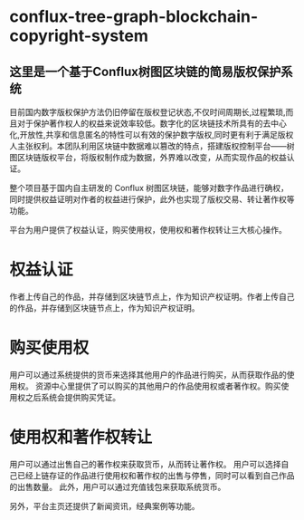 # conflux-tree-graph-blockchain-copyright-system

## 这里是一个基于Conflux树图区块链的简易版权保护系统
  
  目前国内数字版权保护方法仍旧停留在版权登记状态,不仅时间周期长,过程繁琐,而且对于保护著作权人的权益来说效率较低。数字化的区块链技术所具有的去中心化,开放性,共享和信息匿名的特性可以有效的保护数字版权,同时更有利于满足版权人主张权利。本团队利用区块链中数据难以篡改的特点，搭建版权控制平台——树图区块链版权平台，将版权制作成为数据，外界难以改变，从而实现作品的权益认证。
  
  整个项目基于国内自主研发的 Conflux 树图区块链，能够对数字作品进行确权，同时提供权益证明对作者的权益进行保护，此外也实现了版权交易、转让著作权等功能。
  
  
平台为用户提供了权益认证，购买使用权，使用权和著作权转让三大核心操作。

# 权益认证
作者上传自己的作品，并存储到区块链节点上，作为知识产权证明。作者上传自己的作品，并存储到区块链节点上，作为知识产权证明。

# 购买使用权
用户可以通过系统提供的货币来选择其他用户的作品进行购买，从而获取作品的使用权。
资源中心里提供了可以购买的其他用户的作品使用权或者著作权。购买使用权之后系统会提供购买凭证。
 
# 使用权和著作权转让
用户可以通过出售自己的著作权来获取货币，从而转让著作权。
用户可以选择自己已经上链存证的作品进行使用权和著作权的出售与停售，同时可以看到自己作品的出售数量。
此外，用户可以通过充值钱包来获取系统货币。
 
另外，平台主页还提供了新闻资讯，经典案例等功能。
